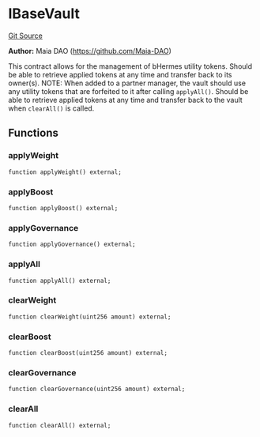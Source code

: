 # IBaseVault
[Git Source](https://github.com/Maia-DAO/test-env-V2/blob/84b5f9e8695c91ddb02f27bb3dfb1c652f55ced4/maia/interfaces/IBaseVault.sol)

**Author:**
Maia DAO (https://github.com/Maia-DAO)

This contract allows for the management of bHermes utility tokens.
Should be able to retrieve applied tokens at any time and transfer
back to its owner(s).
NOTE: When added to a partner manager, the vault should use any
utility tokens that are forfeited to it after calling `applyAll()`.
Should be able to retrieve applied tokens at any time and transfer
back to the vault when `clearAll()` is called.


## Functions
### applyWeight


```solidity
function applyWeight() external;
```

### applyBoost


```solidity
function applyBoost() external;
```

### applyGovernance


```solidity
function applyGovernance() external;
```

### applyAll


```solidity
function applyAll() external;
```

### clearWeight


```solidity
function clearWeight(uint256 amount) external;
```

### clearBoost


```solidity
function clearBoost(uint256 amount) external;
```

### clearGovernance


```solidity
function clearGovernance(uint256 amount) external;
```

### clearAll


```solidity
function clearAll() external;
```

